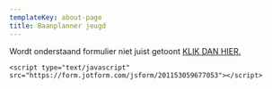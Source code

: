 ```yaml
---
templateKey: about-page
title: Baanplanner jeugd
---
```


Wordt onderstaand formulier niet juist getoont [KLIK DAN HIER.](https://form.jotform.com/201153059677053)
	
	<script type="text/javascript" src="https://form.jotform.com/jsform/201153059677053"></script>
